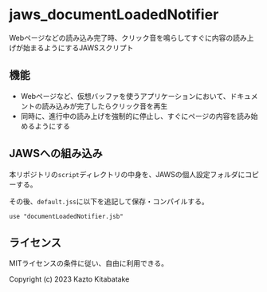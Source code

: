 # jaws_documentLoadedNotifier

Webページなどの読み込み完了時、クリック音を鳴らしてすぐに内容の読み上げが始まるようにするJAWSスクリプト

## 機能

* Webページなど、仮想バッファを使うアプリケーションにおいて、ドキュメントの読み込みが完了したらクリック音を再生
* 同時に、進行中の読み上げを強制的に停止し、すぐにページの内容を読み始めるようにする

## JAWSへの組み込み

本リポジトリの`script`ディレクトリの中身を、JAWSの個人設定フォルダにコピーする。

その後、`default.jss`に以下を追記して保存・コンパイルする。

```
use "documentLoadedNotifier.jsb"
```

## ライセンス

MITライセンスの条件に従い、自由に利用できる。

Copyright (c) 2023 Kazto Kitabatake
